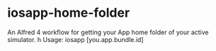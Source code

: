 # iosapp-home-folder
An Alfred 4 workflow for getting your App home folder of your active simulator.
h
Usage:
iosapp [you.app.bundle.id]

